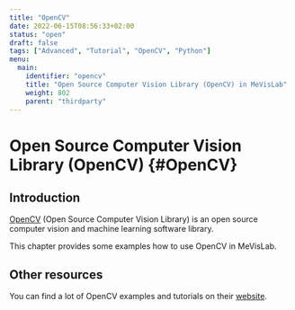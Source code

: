 ```yaml
---
title: "OpenCV"
date: 2022-06-15T08:56:33+02:00
status: "open"
draft: false
tags: ["Advanced", "Tutorial", "OpenCV", "Python"]
menu: 
  main:
    identifier: "opencv"
    title: "Open Source Computer Vision Library (OpenCV) in MeVisLab"
    weight: 802
    parent: "thirdparty"
---
```

# Open Source Computer Vision Library (OpenCV) {#OpenCV}
## Introduction
[OpenCV](https://opencv.org/ "OpenCV") (Open Source Computer Vision Library) is an open source computer vision and machine learning software library.

This chapter provides some examples how to use OpenCV in MeVisLab.

## Other resources
You can find a lot of OpenCV examples and tutorials on their [website](https://docs.opencv.org/4.x/d9/df8/tutorial_root.html).